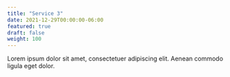 ```yaml
---
title: "Service 3"
date: 2021-12-29T00:00:00-06:00
featured: true
draft: false
weight: 100
---
```


Lorem ipsum dolor sit amet, consectetuer adipiscing elit. Aenean commodo ligula eget dolor.
